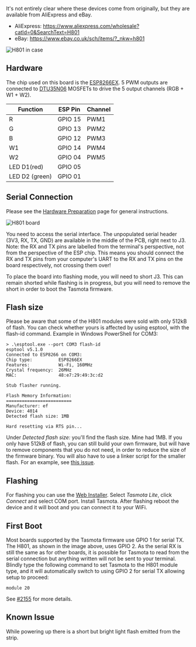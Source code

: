 It's not entirely clear where these devices come from originally, but they are available from AliExpress and eBay.

* AliExpress: <https://www.aliexpress.com/wholesale?catId=0&SearchText=H801>
* eBay: <https://www.ebay.co.uk/sch/items/?_nkw=h801>

![H801 in case](http://smartlife.tech/blog/wp-content/uploads/2016/06/20160623_171501.jpg)

## Hardware

The chip used on this board is the [ESP8266EX](https://www.espressif.com/sites/default/files/documentation/0a-esp8266ex_datasheet_en.pdf). 5 PWM outputs are connected to [DTU35N06](http://din-tek.jp/Upload/Product%20Doc/Datasheet/DTU35N06.pdf) MOSFETs to drive the 5 output channels (RGB + W1 + W2).

| Function | ESP Pin | Channel |
| -------- | ----------- | ------- |
| R | GPIO 15 | PWM1 |
| G | GPIO 13 | PWM2 |
| B | GPIO 12 | PWM3 |
| W1 | GPIO 14 | PWM4 |
| W2 | GPIO 04 | PWM5 |
| LED D1(red) | GPIO 05 |
| LED D2 (green) | GPIO 01 |

## Serial Connection

Please see the [Hardware Preparation](../Getting-Started#hardware-preparation) page for general instructions.

![H801 board](https://raw.githubusercontent.com/ascillato/Tasmota_KNX/KNX_development/.github/H801.jpg)

You need to access the serial interface. The unpopulated serial header (3V3, RX, TX, GND) are available in the middle of the PCB, right next to J3. Note: the RX and TX pins are labelled from the terminal's perspective, not from the perspective of the ESP chip. This means you should connect the RX and TX pins from your computer's UART to the RX and TX pins on the board respectively, not crossing them over!

To place the board into flashing mode, you will need to short J3. This can remain shorted while flashing is in progress, but you will need to remove the short in order to boot the Tasmota firmware.

## Flash size
Please be aware that some of the H801 modules were sold with only 512kB of flash. You can check whether yours is affected by using esptool, with the flash-id command. Example in Windows PowerShell for COM3:

    > .\esptool.exe --port COM3 flash-id
    esptool v5.1.0
    Connected to ESP8266 on COM3:
    Chip type:          ESP8266EX
    Features:           Wi-Fi, 160MHz
    Crystal frequency:  26MHz
    MAC:                48:e7:29:49:3c:d2
    
    Stub flasher running.
    
    Flash Memory Information:
    =========================
    Manufacturer: ef
    Device: 4014
    Detected flash size: 1MB
    
    Hard resetting via RTS pin...

Under *Detected flash size:* you'll find the flash size. Mine had 1MB. If you only have 512kB of flash, you can still build your own firmware, but will have to remove components that you do not need, in order to reduce the size of the firmware binary. You will also have to use a linker script for the smaller flash. For an example, see [this issue](https://github.com/arendst/Tasmota/issues/2982).

## Flashing

For flashing you can use the [Web Installer](https://tasmota.github.io/install/).
Select *Tasmota Lite*, click *Connect* and select COM port. Install Tasmota.
After flashing reboot the device and it will boot and you can connect it to your WiFi.

## First Boot

Most boards supported by the Tasmota firmware use GPIO 1 for serial TX. The H801, as shown in the image above, uses GPIO 2. As the serial RX is still the same as for other boards, it is possible for Tasmota to read from the serial connection but anything written will not be sent to your terminal. Blindly type the following command to set Tasmota to the H801 module type, and it will automatically switch to using GPIO 2 for serial TX allowing setup to proceed:

    module 20

See [#2155](https://github.com/arendst/Tasmota/issues/2155) for more details.

## Known Issue
While powering up there is a short but bright light flash emitted from the strip. 
